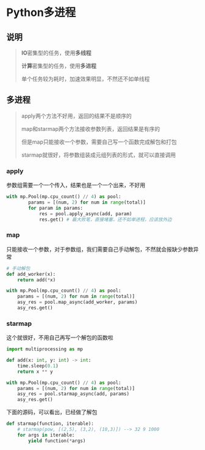 # Python多进程

## 说明

> **IO**密集型的任务，使用**多线程**
>
> **计算**密集型的任务，使用**多进程**
>
> 单个任务较为耗时，加速效果明显，不然还不如单线程

## 多进程

> apply两个方法不好用，返回的结果不是顺序的
>
> map和starmap两个方法接收参数列表，返回结果是有序的
>
> 但是map只能接收一个参数，需要自己写一个函数完成解包和打包
>
> starmap就很好，将参数组装成元组列表的形式，就可以直接调用

### apply

参数组需要一个一个传入，结果也是一个一个出来，不好用

```python
with mp.Pool(mp.cpu_count() // 4) as pool:
        params = [(num, 2) for num in range(total)]
        for param in params:
            res = pool.apply_async(add, param)
            res.get() # 最大败笔，直接堵塞，还不如单进程，应该放外边
```

### map

只能接收一个参数，对于参数组，我们需要自己手动解包，不然就会报缺少参数异常

```python
# 手动解包
def add_worker(x):
    return add(*x)

with mp.Pool(mp.cpu_count() // 4) as pool:
    params = [(num, 2) for num in range(total)]
    asy_res = pool.map_async(add_worker, params)
    asy_res.get()
```

### starmap

这个就很好，不用自己再写一个解包的函数啦

```python
import multiprocessing as mp

def add(x: int, y: int) -> int:
    time.sleep(0.1)
    return x ** y

with mp.Pool(mp.cpu_count() // 4) as pool:
    params = [(num, 2) for num in range(total)]
    asy_res = pool.starmap_async(add, params)
    asy_res.get()
```

下面的源码，可以看出，已经做了解包

```python
def starmap(function, iterable):
    # starmap(pow, [(2,5), (3,2), (10,3)]) --> 32 9 1000
    for args in iterable:
        yield function(*args)
```

